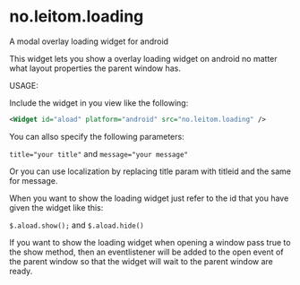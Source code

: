 no.leitom.loading
=================

A modal overlay loading widget for android

This widget lets you show a overlay loading widget on android no matter what layout properties the parent window has.

USAGE:

Include the widget in you view like the following:

```xml
<Widget id="aload" platform="android" src="no.leitom.loading" />
```

You can allso specify the following parameters:

`title="your title"` and `message="your message"`

Or you can use localization by replacing title param with titleid and the same for message.

When you want to show the loading widget just refer to the id that you have given the widget like this:

`$.aload.show();` and `$.aload.hide()`

If you want to show the loading widget when opening a window pass true to the show method, then an eventlistener will be added to the open event of the parent window so that the widget will wait to the parent window are ready.
